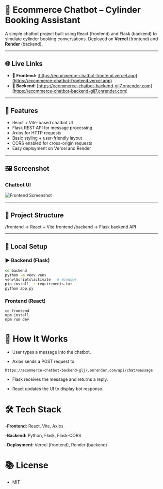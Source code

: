 # 🤖 Ecommerce Chatbot – Cylinder Booking Assistant

A simple chatbot project built using React (frontend) and Flask (backend) to simulate cylinder booking conversations. Deployed on **Vercel** (frontend) and **Render** (backend).

---

## 🌐 Live Links

- 🔸 **Frontend:** [https://ecommerce-chatbot-frontend.vercel.app](https://ecommerce-chatbot-frontend.vercel.app)
- 🔸 **Backend:** [https://ecommerce-chatbot-backend-glj7.onrender.com](https://ecommerce-chatbot-backend-glj7.onrender.com)

---

## 🧠 Features

- React + Vite-based chatbot UI
- Flask REST API for message processing
- Axios for HTTP requests
- Basic styling + user-friendly layout
- CORS enabled for cross-origin requests
- Easy deployment on Vercel and Render

---

## 🖼️ Screenshot

### Chatbot UI
![Frontend Screenshot](./public/images/Screenshot%202025-06-24%20113712.png)

---

## 📁 Project Structure
/frontend → React + Vite frontend
/backend → Flask backend API


---

## 🚀 Local Setup

### ▶️ Backend (Flask)

```bash
cd backend
python -m venv venv
venv\Scripts\activate   # Windows
pip install -r requirements.txt
python app.py
 ```
 
 ### Frontend (React)
```
cd frontend
npm install
npm run dev
```

# 📝 How It Works
- User types a message into the chatbot.

- Axios sends a POST request to:
```
https://ecommerce-chatbot-backend-glj7.onrender.com/api/chat/message
```
- Flask receives the message and returns a reply.

- React updates the UI to display bot response.

# 🛠️ Tech Stack
-**Frontend:** React, Vite, Axios

-**Backend:** Python, Flask, Flask-CORS

-**Deployment:** Vercel (frontend), Render (backend)

# 📚 License

- MIT
